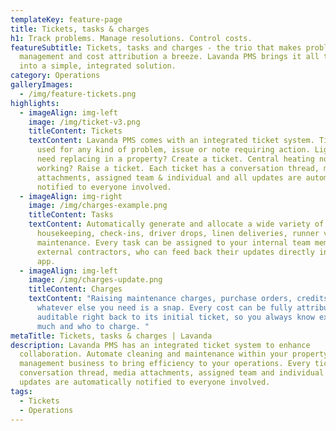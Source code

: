 ```yaml
---
templateKey: feature-page
title: Tickets, tasks & charges
h1: Track problems. Manage resolutions. Control costs.
featureSubtitle: Tickets, tasks and charges - the trio that makes problem
  management and cost attribution a breeze. Lavanda PMS brings it all together
  into a simple, integrated solution.
category: Operations
galleryImages:
  - /img/feature-tickets.png
highlights:
  - imageAlign: img-left
    image: /img/ticket-v3.png
    titleContent: Tickets
    textContent: Lavanda PMS comes with an integrated ticket system. Tickets can be
      used for any kind of problem, issue or note requiring action. Lightbulbs
      need replacing in a property? Create a ticket. Central heating not
      working? Raise a ticket. Each ticket has a conversation thread, media
      attachments, assigned team & individual and all updates are automatically
      notified to everyone involved.
  - imageAlign: img-right
    image: /img/charges-example.png
    titleContent: Tasks
    textContent: Automatically generate and allocate a wide variety of tasks around
      housekeeping, check-ins, driver drops, linen deliveries, runner visits and
      maintenance. Every task can be assigned to your internal team members or
      external contractors, who can feed back their updates directly into the
      app.
  - imageAlign: img-left
    image: /img/charges-update.png
    titleContent: Charges
    textContent: "Raising maintenance charges, purchase orders, credits, refunds and
      whatever else you need is a snap. Every cost can be fully attributed and
      auditable right back to its initial ticket, so you always know exactly how
      much and who to charge. "
metaTitle: Tickets, tasks & charges | Lavanda
description: Lavanda PMS has an integrated ticket system to enhance
  collaboration. Automate cleaning and maintenance within your property
  management business to bring efficiency to your operations. Every ticket has a
  conversation thread, media attachments, assigned team and individual and all
  updates are automatically notified to everyone involved.
tags:
  - Tickets
  - Operations
---
```

